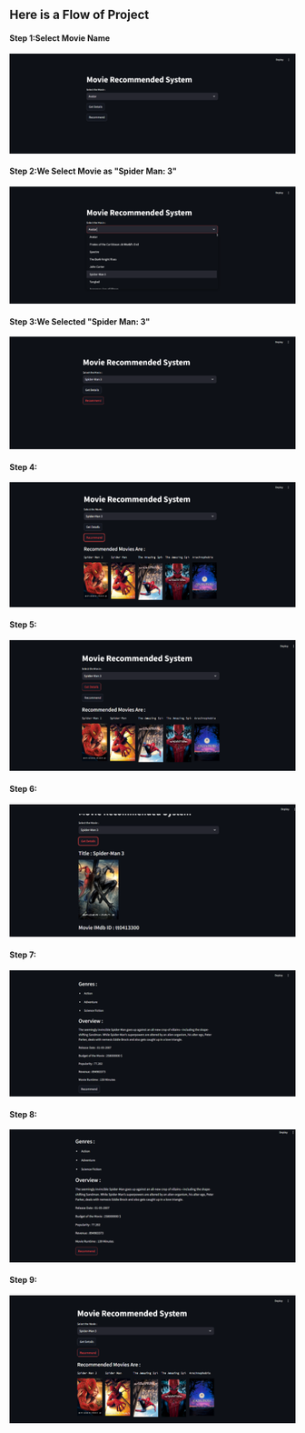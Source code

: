 <h2>Here is a Flow of Project</h2>

<h4>Step 1:Select Movie Name</h4>
<img src = "https://github.com/Tanay7227/Movie_Recommendation_System./blob/main/Movie%20Recommendation%20System/Images/1.png">
<h4>Step 2:We Select Movie as "Spider Man: 3"</h4>
<img src = "https://github.com/Tanay7227/Movie_Recommendation_System./blob/main/Movie%20Recommendation%20System/Images/2.png">
<h4>Step 3:We Selected "Spider Man: 3"</h4>
<img src = "https://github.com/Tanay7227/Movie_Recommendation_System./blob/main/Movie%20Recommendation%20System/Images/3.png">
<h4>Step 4:</h4>
<img src = "https://github.com/Tanay7227/Movie_Recommendation_System./blob/main/Movie%20Recommendation%20System/Images/4.png">
<h4>Step 5:</h4>
<img src = "https://github.com/Tanay7227/Movie_Recommendation_System./blob/main/Movie%20Recommendation%20System/Images/5.png">
<h4>Step 6:</h4>
<img src = "https://github.com/Tanay7227/Movie_Recommendation_System./blob/main/Movie%20Recommendation%20System/Images/6.png">
<h4>Step 7:</h4>
<img src = "https://github.com/Tanay7227/Movie_Recommendation_System./blob/main/Movie%20Recommendation%20System/Images/7.png">
<h4>Step 8:</h4>
<img src = "https://github.com/Tanay7227/Movie_Recommendation_System./blob/main/Movie%20Recommendation%20System/Images/8.png">
<h4>Step 9:</h4>
<img src = "https://github.com/Tanay7227/Movie_Recommendation_System./blob/main/Movie%20Recommendation%20System/Images/9.png">
